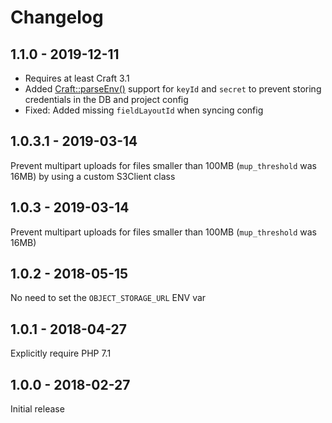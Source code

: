 Changelog
=========

## 1.1.0 - 2019-12-11

* Requires at least Craft 3.1
* Added [Craft::parseEnv()](https://docs.craftcms.com/api/v3/craft.html#public-methods) support for `keyId` and `secret` to prevent storing credentials in the DB and project config
* Fixed: Added missing `fieldLayoutId` when syncing config

## 1.0.3.1 - 2019-03-14

Prevent multipart uploads for files smaller than 100MB (`mup_threshold` was 16MB) by using a custom S3Client class 

## 1.0.3 - 2019-03-14

Prevent multipart uploads for files smaller than 100MB (`mup_threshold` was 16MB)

## 1.0.2 - 2018-05-15

No need to set the `OBJECT_STORAGE_URL` ENV var


## 1.0.1 - 2018-04-27

Explicitly require PHP 7.1


## 1.0.0 - 2018-02-27

Initial release
